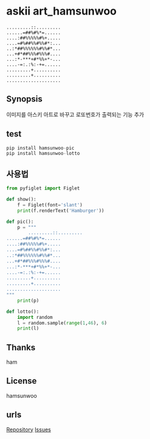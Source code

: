# **askii art_hamsunwoo**
```
.........::.........
......=##%#%*=......
....:##%%%%%#%+.....
....=#%##%%#%%#*:...
..:*##%%%%%%#%%#*...
...+#*##%%%#%%%#....
...:*-***+#*%%+*-...
....-=:.:%:-+=......
.........+..........
.........+..........
....................
```

## **Synopsis**
   이미지를 아스키 아트로 바꾸고 로또번호가 출력되는 기능 추가

## **test**
   ```py
   pip install hamsunwoo-pic
   pip install hamsunwoo-lotto
   ```

## **사용법**
   ```py
   from pyfiglet import Figlet
   
   def show():
       f = Figlet(font='slant')
       print(f.renderText('Hamburger'))
   
   def pic():
       p = """
           .........::.........
......=##%#%*=......
....:##%%%%%#%+.....
....=#%##%%#%%#*:...
..:*##%%%%%%#%%#*...
...+#*##%%%#%%%#....
...:*-***+#*%%+*-...
....-=:.:%:-+=......
.........+..........
.........+..........
....................
"""
       print(p)
 
   def lotto():
       import random
       l = random.sample(range(1,46), 6)
       print(l)
   ```

## **Thanks**
   ham

## **License**
   hamsunwoo

## **urls**
   [Repository](https://github.com/hamsunwoo/banner_hamsunwoo)
   [Issues](https://github.com/hamsunwoo/banner_hamsunwoo/issues)
